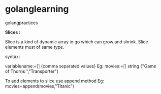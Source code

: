 # golanglearning
golangpractices

**Slices :**

Slice is a kind of dynamic array in go which can grow and shrink.
Slice elements must of same type.

syntax:

variablename:=[] <type of slice> {comma separated values}
Eg:
movies:=[] string {"Game of Thorns ","Transporter"}

To add elements to slice use append method
Eg:
movies=append(movies,"Titanic")